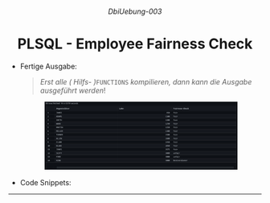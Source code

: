 ###### <p align="center"> DbiUebung-003 </p>

<div align="center">
  
  # PLSQL - Employee Fairness Check 

  - <div align="left"> Fertige Ausgabe: 
  
    > *Erst alle ( Hilfs- )*`FUNCTIONS` *kompilieren, dann kann die Ausgabe ausgeführt werden*!  
    </div>
    
    <img src="img/output.png" alt="output" width=80%>

  - <p align="left"> Code Snippets: </p>

---



</div>
